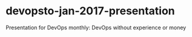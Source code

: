 # devopsto-jan-2017-presentation
Presentation for DevOps monthly: DevOps without experience or money
